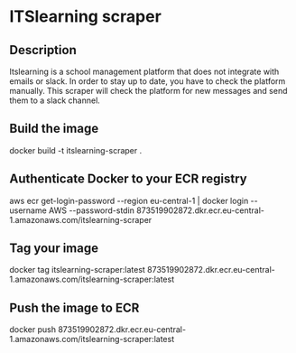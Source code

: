 # ITSlearning scraper

## Description

Itslearning is a school management platform that does not integrate with emails or slack. In order to stay up to date, you have to check the platform manually. This scraper will check the platform for new messages and send them to a slack channel.

## Build the image

docker build -t itslearning-scraper .

## Authenticate Docker to your ECR registry

aws ecr get-login-password --region eu-central-1 | docker login --username AWS --password-stdin 873519902872.dkr.ecr.eu-central-1.amazonaws.com/itslearning-scraper

## Tag your image

docker tag itslearning-scraper:latest 873519902872.dkr.ecr.eu-central-1.amazonaws.com/itslearning-scraper:latest

## Push the image to ECR

docker push 873519902872.dkr.ecr.eu-central-1.amazonaws.com/itslearning-scraper:latest